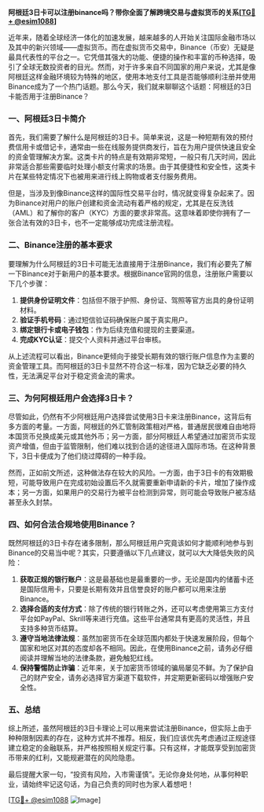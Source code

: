 **阿根廷3日卡可以注册binance吗？带你全面了解跨境交易与虚拟货币的关系[[TG💪+ @esim1088](https://t.me/s/esim1088)]**

近年来，随着全球经济一体化的加速发展，越来越多的人开始关注国际金融市场以及其中的新兴领域——虚拟货币。而在虚拟货币交易中，Binance（币安）无疑是最具代表性的平台之一。它凭借其强大的功能、便捷的操作和丰富的币种选择，吸引了全球无数投资者的目光。然而，对于许多来自不同国家的用户来说，尤其是像阿根廷这样金融环境较为特殊的地区，使用本地支付工具是否能够顺利注册并使用Binance成为了一个热门话题。那么今天，我们就来聊聊这个话题：阿根廷的3日卡能否用于注册Binance？

### 一、阿根廷3日卡简介

首先，我们需要了解什么是阿根廷的3日卡。简单来说，这是一种短期有效的预付费信用卡或借记卡，通常由一些在线服务提供商发行，旨在为用户提供快速且安全的资金管理解决方案。这类卡片的特点是有效期非常短，一般只有几天时间，因此非常适合那些需要临时处理小额支付需求的场景。由于其便捷性和安全性，这类卡片在某些特定情况下也被用来进行线上购物或者支付服务费用。

但是，当涉及到像Binance这样的国际性交易平台时，情况就变得复杂起来了。因为Binance对用户的账户创建和资金流动有着严格的规定，尤其是在反洗钱（AML）和了解你的客户（KYC）方面的要求非常高。这意味着即使你拥有了一张合法有效的3日卡，也不一定能够成功完成注册流程。

### 二、Binance注册的基本要求

要理解为什么阿根廷的3日卡可能无法直接用于注册Binance，我们有必要先了解一下Binance对于新用户的基本要求。根据Binance官网的信息，注册账户需要以下几个步骤：

1. **提供身份证明文件**：包括但不限于护照、身份证、驾照等官方出具的身份证明材料。
2. **验证手机号码**：通过短信验证码确保账户属于真实用户。
3. **绑定银行卡或电子钱包**：作为后续充值和提现的主要渠道。
4. **完成KYC认证**：提交个人资料并通过平台审核。

从上述流程可以看出，Binance更倾向于接受长期有效的银行账户信息作为主要的资金管理工具。而阿根廷的3日卡显然不符合这一标准，因为它缺乏必要的持久性，无法满足平台对于稳定资金流的需求。

### 三、为何阿根廷用户会选择3日卡？

尽管如此，仍然有不少阿根廷用户选择尝试使用3日卡来注册Binance，这背后有多方面的考量。一方面，阿根廷的外汇管制政策相对严格，普通居民很难自由地将本国货币兑换成美元或其他外币；另一方面，部分阿根廷人希望通过加密货币实现资产增值，但由于监管限制，他们难以找到合适的途径进入国际市场。在这种背景下，3日卡便成为了他们绕过障碍的一种手段。

然而，正如前文所述，这种做法存在较大的风险。一方面，由于3日卡的有效期极短，可能导致用户在完成初始设置后不久就需要重新申请新的卡片，增加了操作成本；另一方面，如果用户的交易行为被平台检测到异常，则可能会导致账户被冻结甚至永久封禁。

### 四、如何合法合规地使用Binance？

既然阿根廷的3日卡存在诸多限制，那么阿根廷用户究竟该如何才能顺利地参与到Binance的交易当中呢？其实，只要遵循以下几点建议，就可以大大降低失败的风险：

1. **获取正规的银行账户**：这是最基础也是最重要的一步。无论是国内的储蓄卡还是国际信用卡，只要是长期有效并且信誉良好的账户都可以用来注册Binance。
2. **选择合适的支付方式**：除了传统的银行转账之外，还可以考虑使用第三方支付平台如PayPal、Skrill等来进行充值。这些平台通常具有更高的灵活性，并且支持多种货币结算。
3. **遵守当地法律法规**：虽然加密货币在全球范围内都处于快速发展阶段，但每个国家和地区对其的态度却各不相同。因此，在使用Binance之前，请务必仔细阅读并理解当地的法律条款，避免触犯红线。
4. **保持警惕防止诈骗**：近年来，关于加密货币领域的骗局屡见不鲜。为了保护自己的财产安全，请务必选择官方渠道下载软件，并定期更新密码以增强账户安全性。

### 五、总结

综上所述，虽然阿根廷的3日卡理论上可以用来尝试注册Binance，但实际上由于种种限制因素的存在，这种方式并不推荐。相反，我们应该优先考虑通过正规途径建立稳定的金融联系，并严格按照相关规定行事。只有这样，才能既享受到加密货币带来的红利，又能规避潜在的风险隐患。

最后提醒大家一句，“投资有风险，入市需谨慎”。无论你身处何地，从事何种职业，请始终牢记这句话，为自己负责的同时也为家人着想吧！

[[TG💪+ @esim1088](https://t.me/s/esim1088) ![Image](https://i.postimg.cc/4NQfJmqS/Snipaste-2025-05-13-00-14-12.png)]